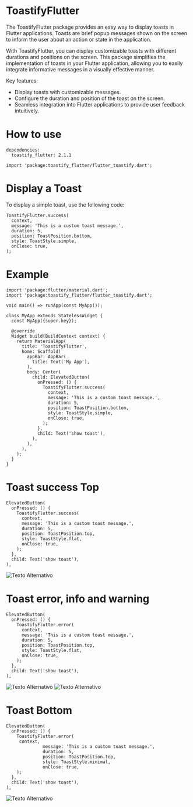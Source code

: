 # ToastifyFlutter

The ToastifyFlutter package provides an easy way to display toasts in Flutter applications. Toasts are brief popup messages shown on the screen to inform the user about an action or state in the application.

With ToastifyFlutter, you can display customizable toasts with different durations and positions on the screen. This package simplifies the implementation of toasts in your Flutter application, allowing you to easily integrate informative messages in a visually effective manner.

Key features:

- Display toasts with customizable messages.
- Configure the duration and position of the toast on the screen.
- Seamless integration into Flutter applications to provide user feedback intuitively.

# How to use

```
dependencies:
  toastify_flutter: 2.1.1
 ```


```
import 'package:toastify_flutter/flutter_toastify.dart';
 ```

# Display a Toast
To display a simple toast, use the following code:

```
ToastifyFlutter.success(
  context,
  message: 'This is a custom toast message.',
  duration: 5,
  position: ToastPosition.bottom,
  style: ToastStyle.simple,
  onClose: true,
);
 ```

 # Example

```
import 'package:flutter/material.dart';
import 'package:toastify_flutter/flutter_toastify.dart';

void main() => runApp(const MyApp());

class MyApp extends StatelessWidget {
  const MyApp({super.key});

  @override
  Widget build(BuildContext context) {
    return MaterialApp(
      title: 'ToastifyFlutter',
      home: Scaffold(
        appBar: AppBar(
          title: Text('My App'),
        ),
        body: Center(
          child: ElevatedButton(
            onPressed: () {
              ToastifyFlutter.success(
                context,
                message: 'This is a custom toast message.',
                duration: 5,
                position: ToastPosition.bottom,
                style: ToastStyle.simple,
                onClose: true,
              );
            },
            child: Text('show toast'),
          ),
        ),
      ),
    );
  }
}

```

# Toast success Top

```
ElevatedButton(
  onPressed: () {
    ToastifyFlutter.success(
      context,
      message: 'This is a custom toast message.',
      duration: 5,
      position: ToastPosition.top,
      style: ToastStyle.flat,
      onClose: true,
    );
  },
  child: Text('show toast'),
),
```
![Texto Alternativo](screenshots/capture1.png)

# Toast error, info and warning
```
ElevatedButton(
  onPressed: () {
    ToastifyFlutter.error(
      context,
      message: 'This is a custom toast message.',
      duration: 5,
      position: ToastPosition.top,
      style: ToastStyle.flat,
      onClose: true,
    );
  },
  child: Text('show toast'),
),
```

![Texto Alternativo](screenshots/capture2.png)
![Texto Alternativo](screenshots/capture3.png)


# Toast Bottom

```
ElevatedButton(
  onPressed: () {
    ToastifyFlutter.error(
     context,
              message: 'This is a custom toast message.',
              duration: 5,
              position: ToastPosition.top,
              style: ToastStyle.minimal,
              onClose: true,
    );
  },
  child: Text('show toast'),
),
```

![Texto Alternativo](screenshots/capture4.png)
